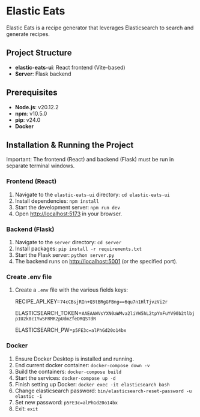 # Elastic Eats

Elastic Eats is a recipe generator that leverages Elasticsearch to search and generate recipes.

## Project Structure

- **elastic-eats-ui**: React frontend (Vite-based)
- **Server**: Flask backend

## Prerequisites

- **Node.js**: v20.12.2
- **npm**: v10.5.0
- **pip**: v24.0
- **Docker**

## Installation & Running the Project

Important: The frontend (React) and backend (Flask) must be run in separate terminal windows.

### Frontend (React)

1. Navigate to the `elastic-eats-ui` directory:
   ```cd elastic-eats-ui```
2. Install dependencies:
   ```npm install```
3. Start the development server:
   ```npm run dev```
4. Open [http://localhost:5173](http://localhost:5173) in your browser.

### Backend (Flask)

1. Navigate to the `server` directory:
   ```cd server```
2. Install packages:
   ```pip install -r requirements.txt```
3. Start the Flask server:
   ```python server.py```
4. The backend runs on [http://localhost:5001](http://localhost:5001) (or the specified port).

### Create .env file

1. Create a `.env` file with the various fields keys:
   
   RECIPE_API_KEY=```74cCBsjRIn+Q3tBRgGFBng==6qu7n1HlTjvzVi2r```

   ELASTICSEARCH_TOKEN=```AAEAAWVsYXN0aWMva2liYW5hL2tpYmFuYV90b2tlbjp1U2k0c1YwSFRMR2pUdmZfeDRQSTdR```

   ELASTICSEARCH_PW=```p5FE3c=alPhGd20o14bx```

### Docker

1. Ensure Docker Desktop is installed and running.
2. End current docker container:
   ```docker-compose down -v```
3. Build the containers:
   ```docker-compose build```
4. Start the services:
   ```docker-compose up -d```
5. Finish setting up Docker:
   ```docker exec -it elasticsearch bash```
6. Change elasticsearch password:
   ```bin/elasticsearch-reset-password -u elastic -i```
7. Set new password:
   ```p5FE3c=alPhGd20o14bx```
8. Exit:
   ```exit```
